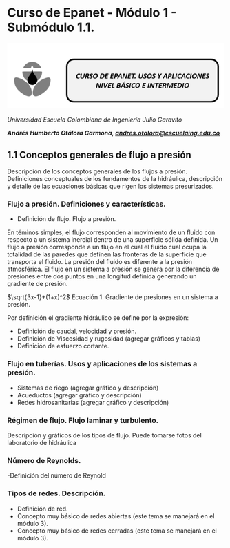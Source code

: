 # Curso de Epanet - Módulo 1 - Submódulo 1.1. 
![Imagen 1](https://github.com/AndresOtalora92/CursoEpanetBasico-Intermedio/blob/b30a070763c8fdd0debdf2836196f1bbc795673b/.jpg/IconoEpanetV3.png)

*Universidad Escuela Colombiana de Ingeniería Julio Garavito*

***Andrés Humberto Otálora Carmona, andres.otalora@escuelaing.edu.co***

## **1.1 Conceptos generales de flujo a presión**
Descripción de los conceptos generales de los flujos a presión. Definiciones conceptuales de los fundamentos
de la hidráulica, descripción y detalle de las ecuaciones básicas que rigen los sistemas presurizados. 

### Flujo a presión. Definiciones y características.

- Definición de flujo. Flujo a presión.

En téminos simples, el flujo corresponden al movimiento de un fluido con respecto a un sistema inercial dentro de una 
superficie sólida definida. Un flujo a presión corresponde a un flujo en el cual el fluido cual ocupa la totalidad 
de las paredes que definen las fronteras de la superficie que transporta el fluido. La presión del fluido es diferente
a la presión atmosférica. El flujo en un sistema a presión se genera por la diferencia de presiones entre dos puntos en
una longitud definida generando un gradiente de presión.

$\sqrt{3x-1}+(1+x)^2$
Ecuación 1. Gradiente de presiones en un sistema a presión.

Por definición el gradiente hidráulico se define por la expresión:


- Definición de caudal, velocidad y presión.
- Definición de Viscosidad y rugosidad (agregar gráficos y tablas)
- Definición de esfuerzo cortante.

### Flujo en tuberías. Usos y aplicaciones de los sistemas a presión.

- Sistemas de riego (agregar gráfico y descripción)
- Acueductos (agregar gráfico y descripción)
- Redes hidrosanitarias (agregar gráfico y descripción)


### Régimen de flujo. Flujo laminar y turbulento.

Descripción y gráficos de los tipos de flujo. Puede tomarse fotos del laboratorio de hidráulica

###  Número de Reynolds. 

-Definición del número de Reynold

### Tipos de redes. Descripción.

- Definición de red.
- Concepto muy básico de redes abiertas (este tema se manejará en el módulo 3).
- Concepto muy básico de redes cerradas (este tema se manejará en el módulo 3).



